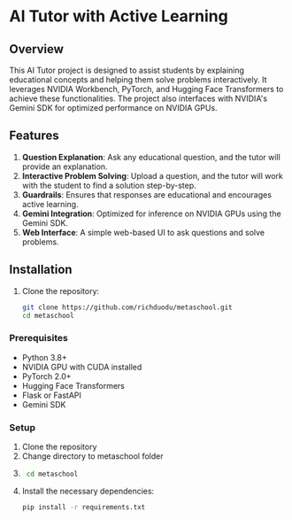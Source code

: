 # AI Tutor with Active Learning

## Overview

This AI Tutor project is designed to assist students by explaining educational concepts and helping them solve problems interactively. It leverages NVIDIA Workbench, PyTorch, and Hugging Face Transformers to achieve these functionalities. The project also interfaces with NVIDIA's Gemini SDK for optimized performance on NVIDIA GPUs.

## Features

1. **Question Explanation**: Ask any educational question, and the tutor will provide an explanation.
2. **Interactive Problem Solving**: Upload a question, and the tutor will work with the student to find a solution step-by-step.
3. **Guardrails**: Ensures that responses are educational and encourages active learning.
4. **Gemini Integration**: Optimized for inference on NVIDIA GPUs using the Gemini SDK.
5. **Web Interface**: A simple web-based UI to ask questions and solve problems.

## Installation

1. Clone the repository:

   ```bash
   git clone https://github.com/richduodu/metaschool.git
   cd metaschool

### Prerequisites

- Python 3.8+
- NVIDIA GPU with CUDA installed
- PyTorch 2.0+
- Hugging Face Transformers
- Flask or FastAPI
- Gemini SDK

### Setup

1. Clone the repository
2. Change directory to metaschool folder
3. ```bash
    cd metaschool
4. Install the necessary dependencies:
   ```bash
   pip install -r requirements.txt
